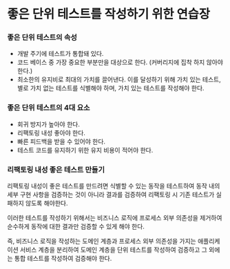 # 좋은 단위 테스트를 작성하기 위한 연습장

### 좋은 단위 테스트의 속성
- 개발 주기에 테스트가 통합돼 있다.
- 코드 베이스 중 가장 중요한 부분만을 대상으로 한다. (커버리지에 집착 하지 않아야 한다.)
- 최소한의 유지비로 최대의 가치를 끌어낸다. 이를 달성하기 위해 가치 있는 테스트, 별로 가치 없는 테스트를 식별해야 하며, 가치 있는 테스트를 작성해야 한다.

### 좋은 단위 테스트의 4대 요소
- 회귀 방지가 높아야 한다.
- 리팩토링 내성 좋아야 한다.
- 빠른 피드백을 받을 수 있어야 한다.
- 테스트 코드를 유지하기 위한 유지 비용이 적어야 한다.

### 리팩토링 내성 좋은 테스트 만들기
리팩토링 내성이 좋은 테스트를 만드려면 식별할 수 있는 동작을 테스트하여 동작 내의 세부 구현 사항을 검증하는 것이 아니라 결과를 검증하여 리팩토링 시 기존 테스트가 실패하지 않도록 해야한다.

이러한 테스트를 작성하기 위해서는 비즈니스 로직에 프로세스 외부 의존성을 제거하여 순수하게 동작에 대한 결과만 검증할 수 있게 해야 한다.  

즉, 비즈니스 로직을 작성하는 도메인 계층과 프로세스 외부 의존성을 가지는 애플리케이션 서비스 계층을 분리하여 도메인 계층을 단위 테스트를 작성하여 검증하고 그 외에는 통합 테스트를 작성하여 검증해야 한다. 